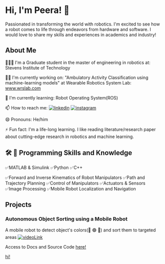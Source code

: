 # Hi, I'm Peera! 👋

Passionated in transforming the world with robotics. I'm excited to see how a robot comes to life through endeavors from hardware and software. I would love to share my skills and experiences in academics and industry!


## About Me
👨🏼‍🎓 I'm a Graduate student in the master of engineering in robotics at: Stevens Institute of Technology

👩‍💻 I'm currently working on: "Ambulatory Activity Classification using machine-learning models" at Wearable Robotics System Lab: www.wrslab.com

🧠 I'm currently learning: Robot Operating System(ROS)

📫 How to reach me: [![linkedin](https://img.shields.io/badge/linkedin-0A66C2?style=for-the-badge&logo=linkedin&logoColor=white)](https://www.linkedin.com/in/peera-tienthong-a01b12142/)
[![instagram](https://img.shields.io/badge/instagram-1DA1F2?style=for-the-badge&logo=instagram)](https://www.instagram.com/pheera.t/?igshid=NDk5N2NlZjQ%3D)

😄 Pronouns: He/him

⚡️ Fun fact: I'm a life-long learning. I like reading literature/research paper about cutting-edge research in robotics and machine learning.


## 🛠 🤖 Programming Skills and Knowledge
✅MATLAB & Simulink ✅Python ✅C++ 

✅Forward and Inverse Kinematics of Robot Manipulators
✅Path and Trajectory Planning
✅Control of Manipulators
✅Actuators & Sensors ✅Image Processing
✅Mobile Robot Localization and Navigation

## Projects
### Autonomous Object Sorting using a Mobile Robot
A mobile robot to detect object's colors(🔴 🟢 🔵) and sort them to targeted areas
[![videoLink](https://res.cloudinary.com/marcomontalbano/image/upload/v1676046212/video_to_markdown/images/google-drive--1SFHJdntaNF5QyVEqYmGJN-BL9K2iki5I-c05b58ac6eb4c4700831b2b3070cd403.jpg)](https://drive.google.com/file/d/1SFHJdntaNF5QyVEqYmGJN-BL9K2iki5I/view "videoLink")

Access to Docs and Source Code [here!](https://github.com/ptientho/Intro-to-robotics/tree/master/final%20project)

<a href="https://github.com/ptientho/Intro-to-robotics/tree/master/final%20project" target=_blank>hi!</a>